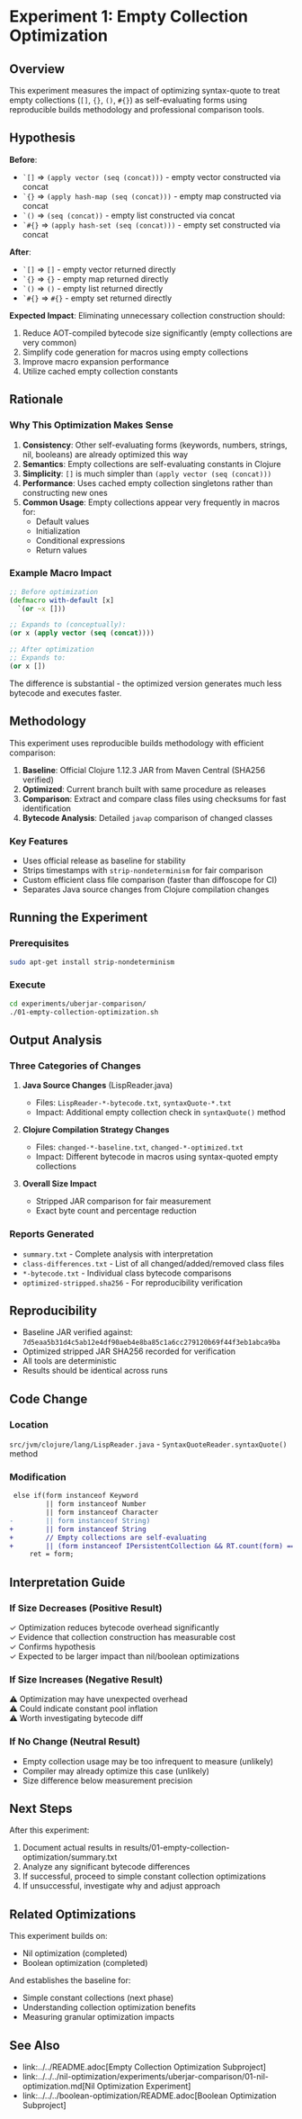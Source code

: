 # Experiment 1: Empty Collection Optimization

## Overview

This experiment measures the impact of optimizing syntax-quote to treat empty collections (`[]`, `{}`, `()`, `#{}`) as self-evaluating forms using reproducible builds methodology and professional comparison tools.

## Hypothesis

**Before**: 
- `` `[] `` => `(apply vector (seq (concat)))` - empty vector constructed via concat
- `` `{} `` => `(apply hash-map (seq (concat)))` - empty map constructed via concat
- `` `() `` => `(seq (concat))` - empty list constructed via concat
- `` `#{} `` => `(apply hash-set (seq (concat)))` - empty set constructed via concat

**After**: 
- `` `[] `` => `[]` - empty vector returned directly
- `` `{} `` => `{}` - empty map returned directly
- `` `() `` => `()` - empty list returned directly
- `` `#{} `` => `#{}` - empty set returned directly

**Expected Impact**: Eliminating unnecessary collection construction should:
1. Reduce AOT-compiled bytecode size significantly (empty collections are very common)
2. Simplify code generation for macros using empty collections
3. Improve macro expansion performance
4. Utilize cached empty collection constants

## Rationale

### Why This Optimization Makes Sense

1. **Consistency**: Other self-evaluating forms (keywords, numbers, strings, nil, booleans) are already optimized this way
2. **Semantics**: Empty collections are self-evaluating constants in Clojure
3. **Simplicity**: `[]` is much simpler than `(apply vector (seq (concat)))`
4. **Performance**: Uses cached empty collection singletons rather than constructing new ones
5. **Common Usage**: Empty collections appear very frequently in macros for:
   - Default values
   - Initialization
   - Conditional expressions
   - Return values

### Example Macro Impact

```clojure
;; Before optimization
(defmacro with-default [x]
  `(or ~x []))

;; Expands to (conceptually):
(or x (apply vector (seq (concat))))

;; After optimization
;; Expands to:
(or x [])
```

The difference is substantial - the optimized version generates much less bytecode and executes faster.

## Methodology

This experiment uses reproducible builds methodology with efficient comparison:

1. **Baseline**: Official Clojure 1.12.3 JAR from Maven Central (SHA256 verified)
2. **Optimized**: Current branch built with same procedure as releases
3. **Comparison**: Extract and compare class files using checksums for fast identification
4. **Bytecode Analysis**: Detailed `javap` comparison of changed classes

### Key Features

- Uses official release as baseline for stability
- Strips timestamps with `strip-nondeterminism` for fair comparison
- Custom efficient class file comparison (faster than diffoscope for CI)
- Separates Java source changes from Clojure compilation changes

## Running the Experiment

### Prerequisites

```bash
sudo apt-get install strip-nondeterminism
```

### Execute

```bash
cd experiments/uberjar-comparison/
./01-empty-collection-optimization.sh
```

## Output Analysis

### Three Categories of Changes

1. **Java Source Changes** (LispReader.java)
   - Files: `LispReader-*-bytecode.txt`, `syntaxQuote-*.txt`
   - Impact: Additional empty collection check in `syntaxQuote()` method
   
2. **Clojure Compilation Strategy Changes**
   - Files: `changed-*-baseline.txt`, `changed-*-optimized.txt`
   - Impact: Different bytecode in macros using syntax-quoted empty collections
   
3. **Overall Size Impact**
   - Stripped JAR comparison for fair measurement
   - Exact byte count and percentage reduction

### Reports Generated

- `summary.txt` - Complete analysis with interpretation
- `class-differences.txt` - List of all changed/added/removed class files
- `*-bytecode.txt` - Individual class bytecode comparisons
- `optimized-stripped.sha256` - For reproducibility verification

## Reproducibility

- Baseline JAR verified against: `7d5eaa5b31d4c5ab12e4df90aeb4e8ba85c1a6cc279120b69f44f3eb1abca9ba`
- Optimized stripped JAR SHA256 recorded for verification
- All tools are deterministic
- Results should be identical across runs

## Code Change

### Location
`src/jvm/clojure/lang/LispReader.java` - `SyntaxQuoteReader.syntaxQuote()` method

### Modification

```diff
 else if(form instanceof Keyword
         || form instanceof Number
         || form instanceof Character
-        || form instanceof String)
+        || form instanceof String
+        // Empty collections are self-evaluating
+        || (form instanceof IPersistentCollection && RT.count(form) == 0))
     ret = form;
```

## Interpretation Guide

### If Size Decreases (Positive Result)
✓ Optimization reduces bytecode overhead significantly  
✓ Evidence that collection construction has measurable cost  
✓ Confirms hypothesis  
✓ Expected to be larger impact than nil/boolean optimizations

### If Size Increases (Negative Result)
⚠ Optimization may have unexpected overhead  
⚠ Could indicate constant pool inflation  
⚠ Worth investigating bytecode diff

### If No Change (Neutral Result)
- Empty collection usage may be too infrequent to measure (unlikely)
- Compiler may already optimize this case (unlikely)
- Size difference below measurement precision

## Next Steps

After this experiment:
1. Document actual results in results/01-empty-collection-optimization/summary.txt
2. Analyze any significant bytecode differences
3. If successful, proceed to simple constant collection optimizations
4. If unsuccessful, investigate why and adjust approach

## Related Optimizations

This experiment builds on:
- Nil optimization (completed)
- Boolean optimization (completed)

And establishes the baseline for:
- Simple constant collections (next phase)
- Understanding collection optimization benefits
- Measuring granular optimization impacts

## See Also

- link:../../README.adoc[Empty Collection Optimization Subproject]
- link:../../../nil-optimization/experiments/uberjar-comparison/01-nil-optimization.md[Nil Optimization Experiment]
- link:../../../boolean-optimization/README.adoc[Boolean Optimization Subproject]
